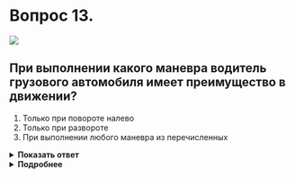 # Вопрос 13.

![](https://s.drom.ru/i24228/pdd/tickets/2016/1543885153.jpg)

## При выполнении какого маневра водитель грузового автомобиля имеет преимущество в движении?

1. Только при повороте налево
2. Только при развороте
3. При выполнении любого маневра из перечисленных

<details>
<summary><b>Показать ответ</b></summary>
Правильный ответ: 3
</details>
<details>
<summary><b>Подробнее</b></summary>
Водитель грузового автомобиля, движущийся под включенную зеленую стрелку в дополнительной секции, включенную одновременно с основным зеленым сигналом, может повернуть налево и совершить разворот. При этом движущиеся под включенную зеленую стрелку, в дополнительной секции, включенную одновременно с основным красным сигналом, автобус и легковой автомобиль обязаны уступить всем другим ТС, движущимся со всех других направлений.
Водитель грузового автомобиля имеет преимущество в данной ситуации при выполнении любого маневра из перечисленных.
(Пункт 13.5 ПДД)
</details>